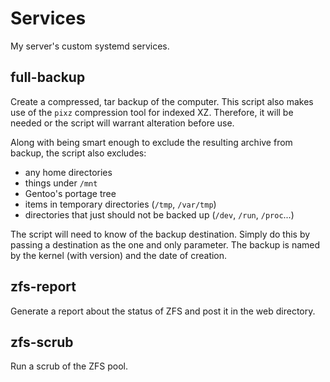 Services
========

My server's custom systemd services.

full-backup
-----------

Create a compressed, tar backup of the computer.
This script also makes use of the `pixz` compression tool for indexed XZ.
Therefore, it will be needed or the script will warrant alteration before use.

Along with being smart enough to exclude the resulting archive from backup, the script also excludes:

* any home directories
* things under `/mnt`
* Gentoo's portage tree
* items in temporary directories (`/tmp`, `/var/tmp`)
* directories that just should not be backed up (`/dev`, `/run`, `/proc`...)

The script will need to know of the backup destination.
Simply do this by passing a destination as the one and only parameter.
The backup is named by the kernel (with version) and the date of creation.

zfs-report
----------

Generate a report about the status of ZFS and post it in the web directory.

zfs-scrub
---------

Run a scrub of the ZFS pool.

